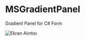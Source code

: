 # MSGradientPanel
Gradient Panel for C# Form

![Ekran Alıntısı](https://github.com/milano88works/MSGradientPanel/assets/102877913/9219ff40-228b-44ce-9854-b6dc30d5a254)
